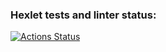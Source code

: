 ### Hexlet tests and linter status:
[![Actions Status](https://github.com/Ma9lkF/js-playwright-project-90/actions/workflows/hexlet-check.yml/badge.svg)](https://github.com/Ma9lkF/js-playwright-project-90/actions)